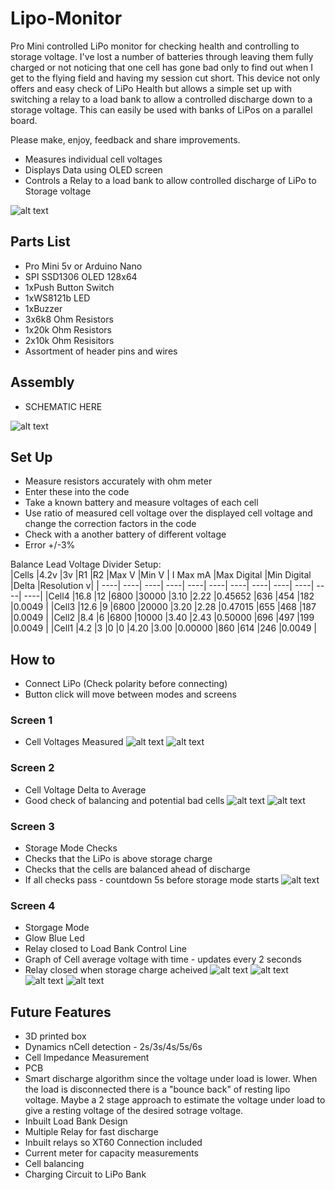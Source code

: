 # Lipo-Monitor

Pro Mini controlled LiPo monitor for checking health and controlling to storage voltage. 
I've lost a number of batteries through leaving them fully charged or not noticing that one cell has gone bad only to find out when I get to the flying field and having my session cut short. This device not only offers and easy check of LiPo Health but allows a simple set up with switching a relay to a load bank to allow a controlled discharge down to a storage voltage. This can easily be used with banks of LiPos on a parallel board. 

Please make, enjoy, feedback and share improvements.

+ Measures individual cell voltages
+ Displays Data using OLED screen
+ Controls a Relay to a load bank to allow controlled discharge of LiPo to Storage voltage

![alt text](https://github.com/jrwrodgers/Lipo-Monitor/blob/master/images/Lipo1.jpg "Prototype1")

## Parts List
+ Pro Mini 5v or Arduino Nano
+ SPI SSD1306 OLED 128x64
+ 1xPush Button Switch
+ 1xWS8121b LED
+ 1xBuzzer
+ 3x6k8 Ohm Resistors
+ 1x20k Ohm Resistors
+ 2x10k Ohm Resisitors
+ Assortment of header pins and wires

## Assembly

+ SCHEMATIC HERE
  
![alt text](https://github.com/jrwrodgers/Lipo-Monitor/blob/master/lipo.png "Logo Title Text 1")


## Set Up
+ Measure resistors accurately with ohm meter
+ Enter these into the code
+ Take a known battery and measure voltages of each cell
+ Use ratio of measured cell voltage over the displayed cell voltage and change the correction factors in the code
+ Check with a another battery of different voltage
+ Error +/-3%
	
Balance Lead Voltage Divider Setup:  
|Cells  |4.2v	|3v	   |R1	  |R2	    |Max V	|Min V  |	I Max mA	|Max Digital	|Min Digital	|Delta	|Resolution v|
| ----| ----| ----| ----| ----| ----| ----| ----| ----| ----| ----| ----|
|Cell4	|16.8	|12	   |6800	|30000	|3.10	  |2.22	  |0.45652	  |636	        |454	        |182	  |0.0049      |
|Cell3	|12.6	|9	   |6800	|20000	|3.20	  |2.28	  |0.47015	  |655	        |468	        |187	  |0.0049      |
|Cell2	|8.4	|6	   |6800	|10000	|3.40	  |2.43	  |0.50000	  |696	        |497	        |199	  |0.0049      |
|Cell1	|4.2	|3	   |0	    |0	    |4.20	  |3.00	  |0.00000	  |860	        |614	        |246	  |0.0049      |


## How to
+ Connect LiPo (Check polarity before connecting)
+ Button click will move between modes and screens

### Screen 1
+ Cell Voltages Measured
![alt text](https://github.com/jrwrodgers/Lipo-Monitor/blob/master/images/Screen1.jpg "Screen1")
![alt text](https://github.com/jrwrodgers/Lipo-Monitor/blob/master/images/Screen1_2.jpg "Screen1")


### Screen 2
+ Cell Voltage Delta to Average
+ Good check of balancing and potential bad cells
![alt text](https://github.com/jrwrodgers/Lipo-Monitor/blob/master/images/Screen2.jpg "Screen2")
![alt text](https://github.com/jrwrodgers/Lipo-Monitor/blob/master/images/Screen2_2.jpg "Screen2")

### Screen 3
+ Storage Mode Checks
+ Checks that the LiPo is above storage charge
+ Checks that the cells are balanced ahead of discharge
+ If all checks pass - countdown 5s before storage mode starts
![alt text](https://github.com/jrwrodgers/Lipo-Monitor/blob/master/images/Screen3_1.jpg "Screen3_checks")

### Screen 4
+ Storgage Mode
+ Glow Blue Led
+ Relay closed to Load Bank Control Line
+ Graph of Cell average voltage with time - updates every 2 seconds
+ Relay closed when storage charge acheived
![alt text](https://github.com/jrwrodgers/Lipo-Monitor/blob/master/images/Screen3_2.jpg "Screen3")
![alt text](https://github.com/jrwrodgers/Lipo-Monitor/blob/master/images/Screen3_3.jpg "Screen3")
![alt text](https://github.com/jrwrodgers/Lipo-Monitor/blob/master/images/Screen3_4.jpg "Screen3")
![alt text](https://github.com/jrwrodgers/Lipo-Monitor/blob/master/images/Screen3_5.jpg "Screen3")

## Future Features
+ 3D printed box
+ Dynamics nCell detection - 2s/3s/4s/5s/6s
+ Cell Impedance Measurement
+ PCB
+ Smart discharge algorithm since the voltage under load is lower. When the load is disconnected there is a "bounce back" of resting lipo voltage. Maybe a 2 stage approach to estimate the voltage under load to give a resting voltage of the desired sotrage voltage.
+ Inbuilt Load Bank Design
+ Multiple Relay for fast discharge
+ Inbuilt relays so XT60 Connection included
+ Current meter for capacity measurements
+ Cell balancing
+ Charging Circuit to LiPo Bank

